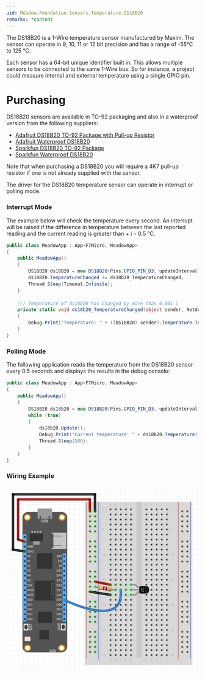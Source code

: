```yaml
---
uid: Meadow.Foundation.Sensors.Temperature.DS18B20
remarks: *content
---
```


The DS18B20 is a 1-Wire temperature sensor manufactured by Maxim.  The sensor can operate in 9, 10, 11 or 12 bit precision and has a range of -55&deg;C to 125 &deg;C.

Each sensor has a 64-bit unique identifier built in.  This allows multiple sensors to be connected to the same 1-Wire bus.  So for instance, a project could measure internal and external temperature using a single GPIO pin.

# Purchasing

DS18B20 sensors are available in TO-92 packaging and also in a waterproof version from the following suppliers:

* [Adafruit DS18B20 TO-92 Package with Pull-up Resistor](https://www.adafruit.com/product/374)
* [Adafruit Waterproof DS18B20](https://www.adafruit.com/product/381)
* [Sparkfun DS18B20 TO-92 Package](https://www.sparkfun.com/products/245)
* [Sparkfun Waterproof DS18B20](https://www.sparkfun.com/products/11050)

Note that when purchasing a DS18B20 you will require a 4K7 pull-up resistor if one is not already supplied with the sensor.

The driver for the DS18B20 temperature sensor can operate in interrupt or polling mode.

### Interrupt Mode

The example below will check the temperature every second.  An interrupt will be raised if the difference in temperature between the last reported reading and the current reading is greater than + / - 0.5 &deg;C.

```csharp
public class MeadowApp : App<F7Micro, MeadowApp>
{
    public MeadowApp()
    {
        DS18B20 ds18B20 = new DS18B20(Pins.GPIO_PIN_D3, updateInterval: 1000, temperatureChangeNotificationThreshold: 0.5F);
        ds18B20.TemperatureChanged += ds18b20_TemperatureChanged;
        Thread.Sleep(Timeout.Infinite);
    }

    /// Temperature of ds18b20 has changed by more than 0.001 C
    private static void ds18b20_TemperatureChanged(object sender, Netduino.Foundation.Sensors.SensorFloatEventArgs e)
    {
        Debug.Print("Temperature: " + ((DS18B20) sender).Temperature.ToString("F2"));
    }
}
```

### Polling Mode

The following application reads the temperature from the DS18B20 sensor every 0.5 seconds and displays the results in the debug console:

```csharp
public class MeadowApp : App<F7Micro, MeadowApp>
{
    public MeadowApp()
    {
        DS18B20 ds18b20 = new DS18B20(Pins.GPIO_PIN_D3, updateInterval: 0);
        while (true)
        {
            ds18b20.Update();
            Debug.Print("Current temperature: " + ds18b20.Temperature);
            Thread.Sleep(500);
        }
    }
}
```

### Wiring Example

![](../../API_Assets/Meadow.Foundation.Sensors.Temperature.DS18B20/DS18B20.svg)